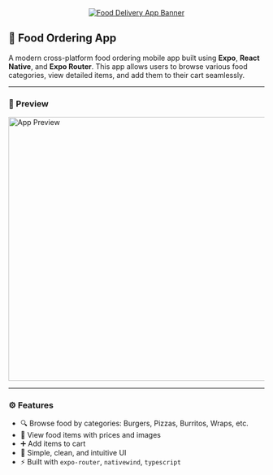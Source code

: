 <div align="center">

  <a href="https://www.youtube.com/watch?v=LKrX390fJMW" target="_blank">
    <img src="assets/readme/foodapp.png" alt="Food Delivery App Banner">
  </a>

</div>

## 🍔 Food Ordering App

A modern cross-platform food ordering mobile app built using **Expo**, **React Native**, and **Expo Router**. This app allows users to browse various food categories, view detailed items, and add them to their cart seamlessly.

---

### 📸 Preview
<img width="1800" height="520" alt="App Preview" src="https://github.com/user-attachments/assets/1abe8c9d-a599-4b3a-bada-fb779c6f9e78" />

---

### ⚙️ Features

- 🔍 Browse food by categories: Burgers, Pizzas, Burritos, Wraps, etc.
- 🍱 View food items with prices and images
- ➕ Add items to cart
- 🧭 Simple, clean, and intuitive UI
- ⚡ Built with `expo-router`, `nativewind`, `typescript`




